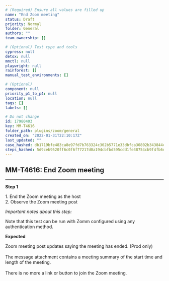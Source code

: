 ```yaml
---
# (Required) Ensure all values are filled up
name: "End Zoom meeting"
status: Draft
priority: Normal
folder: General
authors: ""
team_ownership: []

# (Optional) Test type and tools
cypress: null
detox: null
mmctl: null
playwright: null
rainforest: []
manual_test_environments: []

# (Optional)
component: null
priority_p1_to_p4: null
location: null
tags: []
labels: []

# Do not change
id: 17980403
key: MM-T4616
folder_path: plugins/zoom/general
created_on: "2022-01-31T22:10:17Z"
last_updated: ""
case_hashed: db1719bfe483ca8e97fd7b763324c302b5771e33dbfca30802b343844c333700ffa0d799fd65564aaf923fad90e56d60
steps_hashed: 5d9ceb9520ff6c0f6f77217d0a194cbfbd595cdd1fe38754cb9f4fb6daadf0fe6fb8e340a0a9f7bbeab864f666ca4cf0
---
```


## MM-T4616: End Zoom meeting

---

**Step 1**

1\. End the Zoom meeting as the host\
2\. Observe the Zoom meeting post

_Important notes about this step:_

Note that this test can be run with Zomm configured using any authentication method.

**Expected**

Zoom meeting post updates saying the meeting has ended. (Prod only)\
\
The message attachment contains a meeting summary of the start time and length of the meeting.\
\
There is no more a link or button to join the Zoom meeting.
